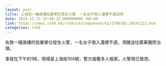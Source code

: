 ```yaml
---
layout: post
title: 上海街一幢唐樓低層單位發生火警　一名女子吸入濃煙不適送院
date: 2024-11-22 15:08:22.000000000 +08:00
link: https://news.rthk.hk/rthk/ch/component/k2/1780392-20241122.htm
categories: rthk
---
```


佐敦一幢唐樓的低層單位發生火警，一名女子吸入濃煙不適，清醒送往廣華醫院治理。

事發在下午約1時，現場是上海街104號，警方接獲多人報案，火警現已救熄。
